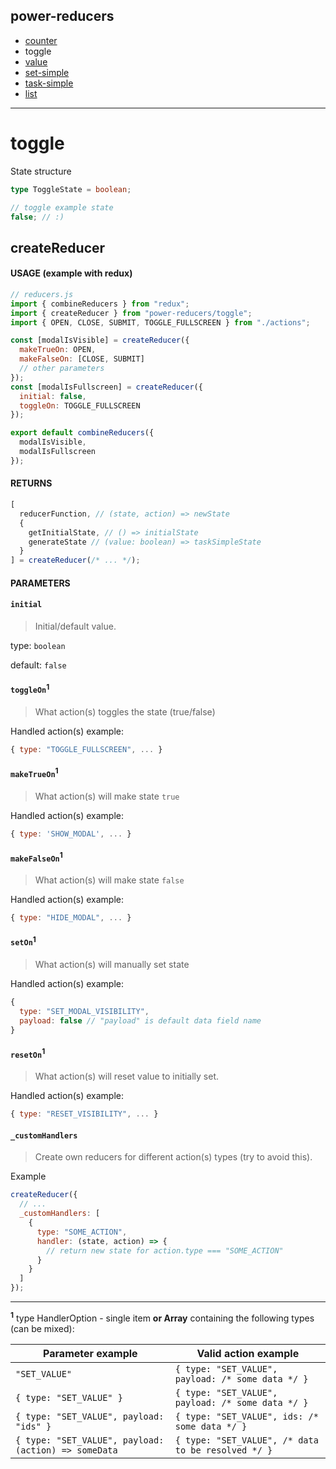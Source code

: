 ## power-reducers

- [counter](./counter.md)
- toggle
- [value](./value.md)
- [set-simple](./set-simple.md)
- [task-simple](./task-simple.md)
- [list](./list.md)

---

# toggle

State structure

```ts
type ToggleState = boolean;
```

```js
// toggle example state
false; // :)
```

## createReducer

#### USAGE (example with redux)

```js
// reducers.js
import { combineReducers } from "redux";
import { createReducer } from "power-reducers/toggle";
import { OPEN, CLOSE, SUBMIT, TOGGLE_FULLSCREEN } from "./actions";

const [modalIsVisible] = createReducer({
  makeTrueOn: OPEN,
  makeFalseOn: [CLOSE, SUBMIT]
  // other parameters
});
const [modalIsFullscreen] = createReducer({
  initial: false,
  toggleOn: TOGGLE_FULLSCREEN
});

export default combineReducers({
  modalIsVisible,
  modalIsFullscreen
});
```

#### RETURNS

```javascript
[
  reducerFunction, // (state, action) => newState
  {
    getInitialState, // () => initialState
    generateState // (value: boolean) => taskSimpleState
  }
] = createReducer(/* ... */);
```

#### PARAMETERS

#### **`initial`**

> Initial/default value.

type: `boolean`

default: `false`

#### **`toggleOn`**<sup>1</sup>

> What action(s) toggles the state (true/false)

Handled action(s) example:

```js
{ type: "TOGGLE_FULLSCREEN", ... }
```

#### **`makeTrueOn`**<sup>1</sup>

> What action(s) will make state `true`

Handled action(s) example:

```js
{ type: 'SHOW_MODAL', ... }
```

#### **`makeFalseOn`**<sup>1</sup>

> What action(s) will make state `false`

Handled action(s) example:

```js
{ type: "HIDE_MODAL", ... }
```

#### **`setOn`**<sup>1</sup>

> What action(s) will manually set state

Handled action(s) example:

```js
{
  type: "SET_MODAL_VISIBILITY",
  payload: false // "payload" is default data field name
}
```

#### **`resetOn`**<sup>1</sup>

> What action(s) will reset value to initially set.

Handled action(s) example:

```js
{ type: "RESET_VISIBILITY", ... }
```

#### **`_customHandlers`**

> Create own reducers for different action(s) types (try to avoid this).

Example

```javascript
createReducer({
  // ...
  _customHandlers: [
    {
      type: "SOME_ACTION",
      handler: (state, action) => {
        // return new state for action.type === "SOME_ACTION"
      }
    }
  ]
});
```

---

**<sup>1</sup>** type HandlerOption - single item **or Array** containing the following types (can be mixed):

| Parameter example                                    | Valid action example                               |
| ---------------------------------------------------- | -------------------------------------------------- |
| `"SET_VALUE"`                                        | `{ type: "SET_VALUE", payload: /* some data */ }`  |
| `{ type: "SET_VALUE" }`                              | `{ type: "SET_VALUE", payload: /* some data */ }`  |
| `{ type: "SET_VALUE", payload: "ids" }`              | `{ type: "SET_VALUE", ids: /* some data */ }`      |
| `{ type: "SET_VALUE", payload: (action) => someData` | `{ type: "SET_VALUE", /* data to be resolved */ }` |
